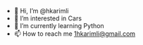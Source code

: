 - 👋 Hi, I’m @hkarimli
- 👀 I’m interested in Cars
- 🌱 I’m currently learning Python
- 📫 How to reach me 1hkarimli@gmail.com
